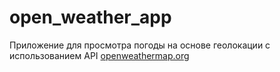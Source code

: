 # open_weather_app

Приложение для просмотра погоды на основе геолокации с использованием API <a href="https://openweathermap.org/">openweathermap.org</a>
